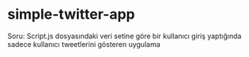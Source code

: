 # simple-twitter-app

Soru: Script.js dosyasındaki veri setine göre bir kullanıcı giriş yaptığında sadece kullanıcı tweetlerini gösteren uygulama

